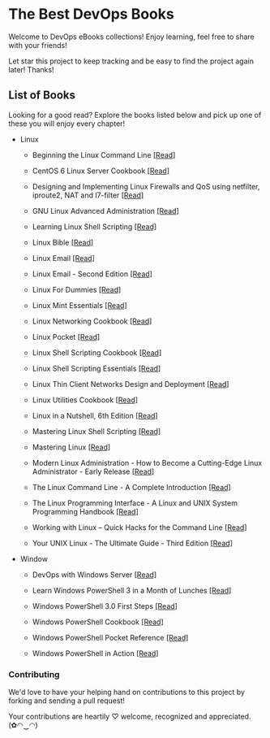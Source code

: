 # The Best DevOps Books

Welcome to DevOps eBooks collections! Enjoy learning, feel free to share with your friends!

Let star this project to keep tracking and be easy to find the project again later! Thanks!

## List of Books

Looking for a good read? Explore the books listed below and pick up one of these you will enjoy every chapter!

* Linux

  * Beginning the Linux Command Line [[Read]](/books/Beginning%20the%20Linux%20Command%20Line.pdf)
  
  * CentOS 6 Linux Server Cookbook [[Read]](/books/CentOS%206%20Linux%20Server%20Cookbook.pdf)
  
  * Designing and Implementing Linux Firewalls and QoS using netfilter, iproute2, NAT and l7-filter [[Read]](/books/Designing%20and%20Implementing%20Linux%20Firewalls%20and%20QoS%20using%20netfilter%2C%20iproute2%2C%20NAT%20and%20l7-filter.pdf)
  
  * GNU Linux Advanced Administration [[Read]](/books/GNU%20Linux%20Advanced%20Administration.pdf)
  
  * Learning Linux Shell Scripting [[Read]](/books/Learning%20Linux%20Shell%20Scripting.pdf)
  
  * Linux Bible [[Read]](/books/Linux%20Bible.pdf)
  
  * Linux Email [[Read]](/books/Linux%20Email.pdf)
  
  * Linux Email - Second Edition [[Read]](/books/Linux%20Email%20-%20Second%20Edition.pdf)
    
  * Linux For Dummies [[Read]](/books/Linux%20For%20Dummies.pdf)
  
  * Linux Mint Essentials [[Read]](/books/Linux%20Mint%20Essentials.pdf)
  
  * Linux Networking Cookbook [[Read]](/books/Linux%20Networking%20Cookbook.pdf)
  
  * Linux Pocket [[Read]](/books/Linux%20Pocket.pdf)
  
  * Linux Shell Scripting Cookbook [[Read]](/books/Linux%20Shell%20Scripting%20Cookbook.pdf)
  
  * Linux Shell Scripting Essentials [[Read]](/books/Linux%20Shell%20Scripting%20Essentials.pdf)
  
  * Linux Thin Client Networks Design and Deployment [[Read]](/books/Linux%20Thin%20Client%20Networks%20Design%20and%20Deployment.pdf)
  
  * Linux Utilities Cookbook [[Read]](/books/Linux%20Utilities%20Cookbook.pdf)
  
  * Linux in a Nutshell, 6th Edition [[Read]](/books/Linux%20in%20a%20Nutshell%2C%206th%20Edition.pdf)
  
  * Mastering Linux Shell Scripting [[Read]](/books/Mastering%20Linux%20Shell%20Scripting.pdf)
  
  * Mastering Linux [[Read]](/books/Mastering%20Linux.pdf)
  
  * Modern Linux Administration - How to Become a Cutting-Edge Linux Administrator - Early Release [[Read]](/books/Modern%20Linux%20Administration%20-%20How%20to%20Become%20a%20Cutting-Edge%20Linux%20Administrator%20-%20Early%20Release.pdf)
  
  * The Linux Command Line - A Complete Introduction [[Read]](/books/The%20Linux%20Command%20Line%20-%20A%20Complete%20Introduction.pdf)
  
  * The Linux Programming Interface - A Linux and UNIX System Programming Handbook [[Read]](/books/The%20Linux%20Programming%20Interface%20-%20A%20Linux%20and%20UNIX%20System%20Programming%20Handbook.pdf)
  
  * Working with Linux – Quick Hacks for the Command Line [[Read]](/books/Working%20with%20Linux%20–%20Quick%20Hacks%20for%20the%20Command%20Line.pdf)
  
  * Your UNIX Linux - The Ultimate Guide - Third Edition [[Read]](/books/Your%20UNIX%20Linux%20-%20The%20Ultimate%20Guide%20-%20Third%20Edition.pdf)

* Window

  * DevOps with Windows Server [[Read]](/books/DevOps%20with%20Windows%20Server%202016.pdf)
  
  * Learn Windows PowerShell 3 in a Month of Lunches [[Read]](/books/Learn%20Windows%20PowerShell%203%20in%20a%20Month%20of%20Lunches.pdf)
  
  * Windows PowerShell 3.0 First Steps [[Read]](/books/Windows%20PowerShell%203.0%20First%20Steps.pdf)
  
  * Windows PowerShell Cookbook [[Read]](/books/Windows%20PowerShell%20Cookbook.pdf)
  
  * Windows PowerShell Pocket Reference [[Read]](/books/Windows%20PowerShell%20Pocket%20Reference.pdf)
  
  * Windows PowerShell in Action [[Read]](/books/Windows%20PowerShell%20in%20Action.pdf)

### Contributing

We'd love to have your helping hand on contributions to this project by forking and sending a pull request!

Your contributions are heartily ♡ welcome, recognized and appreciated. (✿◠‿◠)

